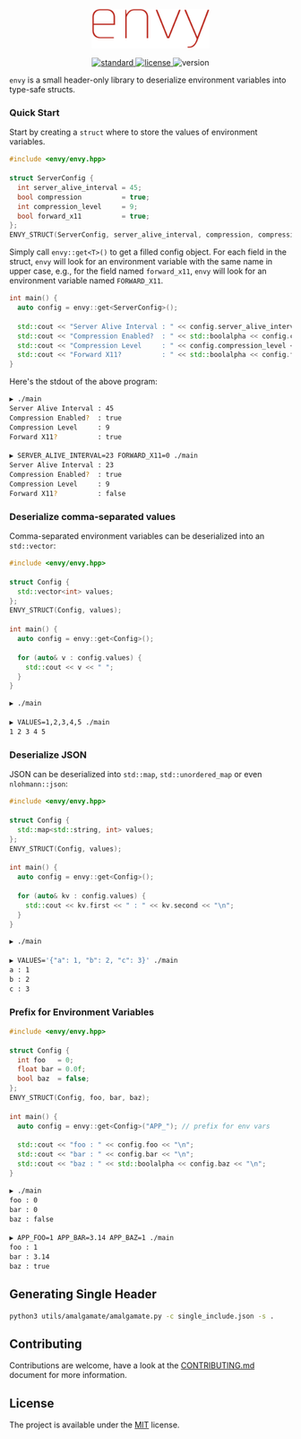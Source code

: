 <p align="center">
  <img height="70" src="img/logo.png"/>  
</p>

<p align="center">
  <a href="https://en.wikipedia.org/wiki/C%2B%2B11">
    <img src="https://img.shields.io/badge/C%2B%2B-11-blue.svg" alt="standard"/>
  </a>
  <a href="https://github.com/p-ranav/tabulate/blob/master/LICENSE">
    <img src="https://img.shields.io/badge/License-MIT-yellow.svg" alt="license"/>
  </a>
  <img src="https://img.shields.io/badge/version-1.0-blue.svg?cacheSeconds=2592000" alt="version"/>
</p>

`envy` is a small header-only library to deserialize environment variables into type-safe structs.

### Quick Start

Start by creating a `struct` where to store the values of environment variables. 

```cpp
#include <envy/envy.hpp>

struct ServerConfig {
  int server_alive_interval = 45;
  bool compression          = true;
  int compression_level     = 9;
  bool forward_x11          = true;
};
ENVY_STRUCT(ServerConfig, server_alive_interval, compression, compression_level, forward_x11);
```

Simply call `envy::get<T>()` to get a filled config object. For each field in the struct, `envy` will look for an environment variable with the same name in upper case, e.g., for the field named `forward_x11`, `envy` will look for an environment variable named `FORWARD_X11`.

```cpp
int main() {
  auto config = envy::get<ServerConfig>();
  
  std::cout << "Server Alive Interval : " << config.server_alive_interval << "\n";
  std::cout << "Compression Enabled?  : " << std::boolalpha << config.compression << "\n";
  std::cout << "Compression Level     : " << config.compression_level << "\n";
  std::cout << "Forward X11?          : " << std::boolalpha << config.forward_x11 << "\n"; 
}
```

Here's the stdout of the above program:

```bash
▶ ./main
Server Alive Interval : 45
Compression Enabled?  : true
Compression Level     : 9
Forward X11?          : true

▶ SERVER_ALIVE_INTERVAL=23 FORWARD_X11=0 ./main
Server Alive Interval : 23
Compression Enabled?  : true
Compression Level     : 9
Forward X11?          : false
```

### Deserialize comma-separated values

Comma-separated environment variables can be deserialized into an `std::vector`:

```cpp
#include <envy/envy.hpp>

struct Config {
  std::vector<int> values;
};
ENVY_STRUCT(Config, values);

int main() {
  auto config = envy::get<Config>();

  for (auto& v : config.values) {
    std::cout << v << " ";
  }
}
```

```bash
▶ ./main

▶ VALUES=1,2,3,4,5 ./main
1 2 3 4 5
```

### Deserialize JSON

JSON can be deserialized into `std::map`, `std::unordered_map` or even `nlohmann::json`:

```cpp
#include <envy/envy.hpp>

struct Config {
  std::map<std::string, int> values;
};
ENVY_STRUCT(Config, values);

int main() {
  auto config = envy::get<Config>();

  for (auto& kv : config.values) {
    std::cout << kv.first << " : " << kv.second << "\n";
  }
}
```

```bash
▶ ./main

▶ VALUES='{"a": 1, "b": 2, "c": 3}' ./main
a : 1
b : 2
c : 3
```

### Prefix for Environment Variables

```cpp
#include <envy/envy.hpp>

struct Config {
  int foo   = 0;
  float bar = 0.0f;
  bool baz  = false;
};
ENVY_STRUCT(Config, foo, bar, baz);

int main() {
  auto config = envy::get<Config>("APP_"); // prefix for env vars

  std::cout << "foo : " << config.foo << "\n";
  std::cout << "bar : " << config.bar << "\n";
  std::cout << "baz : " << std::boolalpha << config.baz << "\n";
}
```

```bash
▶ ./main
foo : 0
bar : 0
baz : false

▶ APP_FOO=1 APP_BAR=3.14 APP_BAZ=1 ./main
foo : 1
bar : 3.14
baz : true
```

## Generating Single Header

```bash
python3 utils/amalgamate/amalgamate.py -c single_include.json -s .
```

## Contributing
Contributions are welcome, have a look at the [CONTRIBUTING.md](CONTRIBUTING.md) document for more information.

## License
The project is available under the [MIT](https://opensource.org/licenses/MIT) license.
